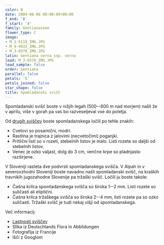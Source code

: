 ```yaml
---
color: B
date: 2004-06-06 00:00:00+00:00
f_end: '8'
f_start: '4'
family: Gentianaceae
flower_type: C
image:
- M_1-5119_IMG.JPG
- M_9-4933_IMG.JPG
- M_3-0370_IMG.JPG
latin: Gentiana verna ssp. verna
lead: M_3-0370_IMG.JPG
lead_sample: false
order: Gentiana
parallel: false
petals: '5'
petals_joined: false
star_shape: false
title: Spomladanski svišč
---
```

Spomladanski svišč boste v nižjih legah (500--600 m nad morjem) našli že v aprilu, više v gorah pa vas bo razveseljeval vse do poletja.

Od [drugih sviščev](../genus/gentiana/) boste spomladanskega ločili po tehle znakih:

-   Cvetovi so posamični, modri.
-   Rastlina je trajnica z jalovimi (necvetočimi) poganjki.
-   Pritlični listi so v rozeti, stebelnih listov je malo. Listi rozete so daljši od stebelnih listov.
-   Venec je ozko valjast, dolg do 3 cm, venčne krpe so pladnjasto razširjene.

V Sloveniji rasteta dve podvrsti spomladanskega svišča. V Alpah in v severovzhodni Sloveniji boste navadno našli spomladanski svišč, na kraških travnikih jugozahodne Slovenije pa tržaški svišč. Ločili ju boste takole:

-   Čašna krilca spomladanskega svišča so široka 1--2 mm. Listi rozete so suličasti ali eliptični.
-   Čašna krilca tržaškega svišča so široka 2--4 mm, listi rozete pa so ozko suličasti. Tržaški svišč je tudi nekaj višji od spomladanskega.

Več informacij:

-   [Lastnosti sviščev](../genus/gentiana/)
-   Slika iz Deutschlands Flora in Abbildungen
-   Fotografija iz Francije
-   Išči z Googlom
